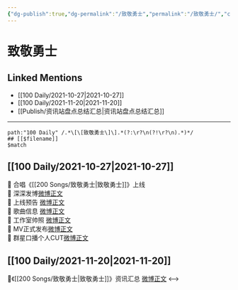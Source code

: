 ```yaml
---
{"dg-publish":true,"dg-permalink":"/致敬勇士","permalink":"/致敬勇士/","created":"2022-12-23T11:19:28.000+08:00","updated":"2023-04-10T15:54:31.305+08:00"}
---
```


# 致敬勇士

## Linked Mentions
- [[100 Daily/2021-10-27\|2021-10-27]]
- [[100 Daily/2021-11-20\|2021-11-20]]
- [[Publish/资讯站盘点总结汇总\|资讯站盘点总结汇总]]


---

```expander
path:"100 Daily" /.*\[\[致敬勇士\]\].*(?:\r?\n(?!\r?\n).*)*/
## [[$filename]]
$match
```
## [[100 Daily/2021-10-27\|2021-10-27]]
🌟 合唱《[[200 Songs/致敬勇士\|致敬勇士]]》上线  
💫 深深发博[微博正文](https://m.weibo.cn/6466290670/4696958658416131)  
💫 上线预告 [微博正文](https://m.weibo.cn/6466290670/4696932259726976)  
💫 歌曲信息 [微博正文](https://m.weibo.cn/6466290670/4696970969746429)  
💫 工作室帅照 [微博正文](https://m.weibo.cn/6466290670/4697029840473502)  
💫 MV正式发布[微博正文](https://m.weibo.cn/6466290670/4696958466263700)  
💫 群星口播个人CUT[微博正文](https://m.weibo.cn/6466290670/4696961574505777)
## [[100 Daily/2021-11-20\|2021-11-20]]
🌟《[[200 Songs/致敬勇士\|致敬勇士]]》资讯汇总 [微博正文](https://weibo.com/detail/4705582345093571)
<-->